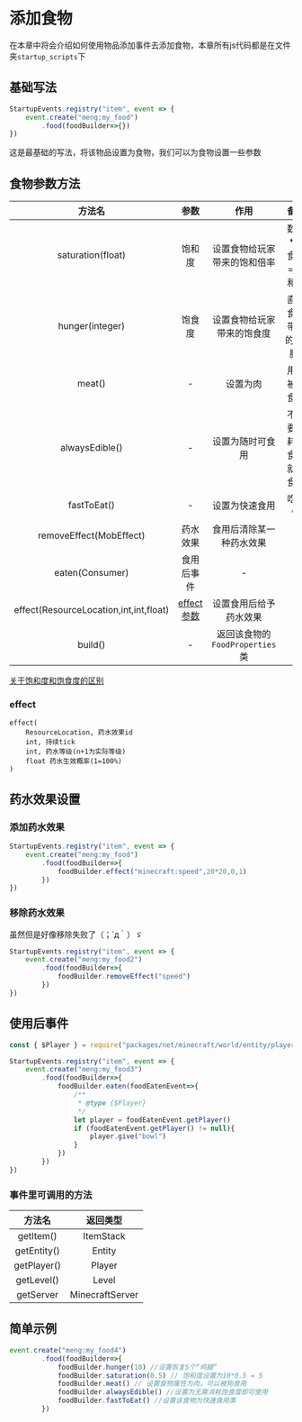 # 添加食物
在本章中将会介绍如何使用物品添加事件去添加食物，本章所有js代码都是在文件夹`startup_scripts`下

## 基础写法
```js
StartupEvents.registry("item", event => {
    event.create("meng:my_food")
        .food(foodBuilder=>{})
})
```
这是最基础的写法，将该物品设置为食物，我们可以为食物设置一些参数

## 食物参数方法
|                 方法名                 |         参数          |              作用              |           备注           |
| :------------------------------------: | :-------------------: | :----------------------------: | :----------------------: |
|           saturation(float)            |        饱和度         |    设置食物给玩家带来的饱和倍率    |    数值*饱食度 = 饱和度    |
|            hunger(integer)             |        饱食度         |   设置食物给玩家带来的饱食度   |    直接食用带来的"鸡腿"     |
|                 meat()                 |           -           |            设置为肉            |       用于被狼食用       |
|             alwaysEdible()             |           -           |        设置为随时可食用        | 不需要消耗饱食度就可食用 |
|              fastToEat()               |           -           |         设置为快速食用         |          吃得快          |
|        removeEffect(MobEffect)         |       药水效果        |    食用后清除某一种药水效果    |            -             |
|    eaten(Consumer<FoodEatenEvent>)     |      食用后事件       |               -                |            -             |
| effect(ResourceLocation,int,int,float) | [effect参数](#effect) |     设置食用后给予药水效果     |            -             |
|                build()                 |           -           | 返回该食物的`FoodProperties`类 |            -             |

[关于饱和度和饱食度的区别](/ti-wai-hua/saturation-hunger.md)

### effect
```
effect(
    ResourceLocation, 药水效果id
    int, 持续tick
    int, 药水等级(n+1为实际等级)
    float 药水生效概率(1=100%)
)
```

## 药水效果设置
### 添加药水效果
```js
StartupEvents.registry("item", event => {
    event.create("meng:my_food")
        .food(foodBuilder=>{
            foodBuilder.effect("minecraft:speed",20*20,0,1)
        })
})
```

### 移除药水效果
虽然但是好像移除失败了（；´д｀）ゞ
```js
StartupEvents.registry("item", event => {
    event.create("meng:my_food2")
        .food(foodBuilder=>{
            foodBuilder.removeEffect("speed")
        })
})
```

## 使用后事件
```js
const { $Player } = require("packages/net/minecraft/world/entity/player/$Player")

StartupEvents.registry("item", event => {
    event.create("meng:my_food3")
        .food(foodBuilder=>{
            foodBuilder.eaten(foodEatenEvent=>{
                /**
                 * @type {$Player}
                 */
                let player = foodEatenEvent.getPlayer()
                if (foodEatenEvent.getPlayer() != null){
                    player.give("bowl")
                }
            })
        })
})
```

### 事件里可调用的方法
|   方法名    |    返回类型     |
| :---------: | :-------------: |
|  getItem()  |    ItemStack    |
| getEntity() |     Entity      |
| getPlayer() |     Player      |
| getLevel()  |      Level      |
|  getServer  | MinecraftServer |

## 简单示例
```js
event.create("meng:my_food4")
        .food(foodBuilder=>{
            foodBuilder.hunger(10) //设置恢复5个“鸡腿”
            foodBuilder.saturation(0.5) // 饱和度设置为10*0.5 = 5
            foodBuilder.meat() // 设置食物属性为肉，可以被狗食用
            foodBuilder.alwaysEdible() //设置为无需消耗饱食度即可使用
            foodBuilder.fastToEat() //设置该食物为快速食用类
        })
```